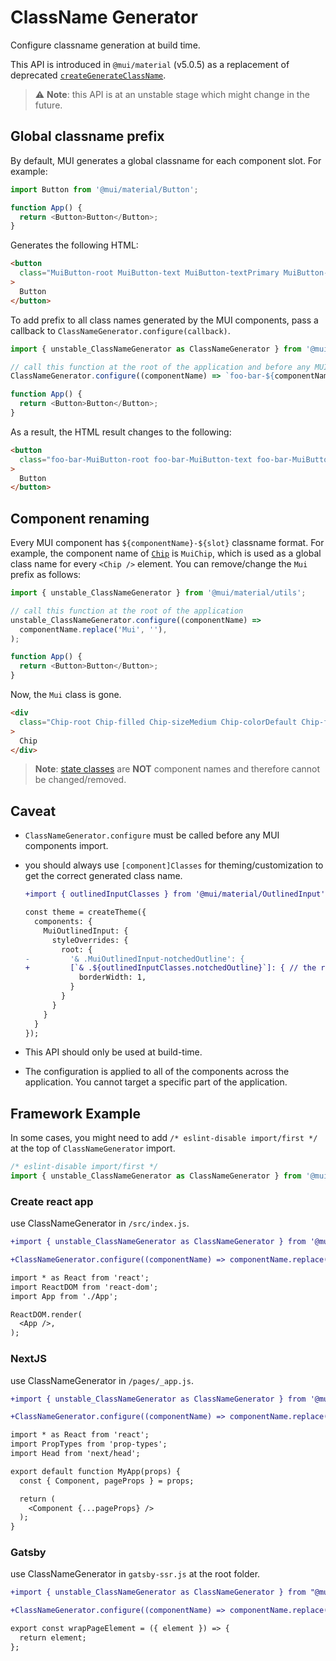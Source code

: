 # ClassName Generator

<p class="description">Configure classname generation at build time.</p>

This API is introduced in `@mui/material` (v5.0.5) as a replacement of deprecated [`createGenerateClassName`](/styles/api/#creategenerateclassname-options-class-name-generator).

> ⚠️ **Note**: this API is at an unstable stage which might change in the future.

## Global classname prefix

By default, MUI generates a global classname for each component slot. For example:

```js
import Button from '@mui/material/Button';

function App() {
  return <Button>Button</Button>;
}
```

Generates the following HTML:

```html
<button
  class="MuiButton-root MuiButton-text MuiButton-textPrimary MuiButton-sizeMedium MuiButton-textSizeMedium MuiButtonBase-root css-1ujsas3"
>
  Button
</button>
```

To add prefix to all class names generated by the MUI components, pass a callback to `ClassNameGenerator.configure(callback)`.

```js
import { unstable_ClassNameGenerator as ClassNameGenerator } from '@mui/material/utils';

// call this function at the root of the application and before any MUI components import
ClassNameGenerator.configure((componentName) => `foo-bar-${componentName}`);

function App() {
  return <Button>Button</Button>;
}
```

As a result, the HTML result changes to the following:

```html
<button
  class="foo-bar-MuiButton-root foo-bar-MuiButton-text foo-bar-MuiButton-textPrimary foo-bar-MuiButton-sizeMedium foo-bar-MuiButton-textSizeMedium foo-bar-MuiButtonBase-root css-1ujsas3"
>
  Button
</button>
```

## Component renaming

Every MUI component has `${componentName}-${slot}` classname format. For example, the component name of [`Chip`](/components/chips/) is `MuiChip`, which is used as a global class name for every `<Chip />` element. You can remove/change the `Mui` prefix as follows:

```js
import { unstable_ClassNameGenerator } from '@mui/material/utils';

// call this function at the root of the application
unstable_ClassNameGenerator.configure((componentName) =>
  componentName.replace('Mui', ''),
);

function App() {
  return <Button>Button</Button>;
}
```

Now, the `Mui` class is gone.

```html
<div
  class="Chip-root Chip-filled Chip-sizeMedium Chip-colorDefault Chip-filledDefault css-mttbc0"
>
  Chip
</div>
```

> **Note**: [state classes](/customization/how-to-customize/#state-classes) are **NOT** component names and therefore cannot be changed/removed.

## Caveat

- `ClassNameGenerator.configure` must be called before any MUI components import.
- you should always use `[component]Classes` for theming/customization to get the correct generated class name.

  ```diff
  +import { outlinedInputClasses } from '@mui/material/OutlinedInput';

  const theme = createTheme({
    components: {
      MuiOutlinedInput: {
        styleOverrides: {
          root: {
  -         '& .MuiOutlinedInput-notchedOutline': {
  +         [`& .${outlinedInputClasses.notchedOutline}`]: { // the result will contain the prefix.
              borderWidth: 1,
            }
          }
        }
      }
    }
  });
  ```

- This API should only be used at build-time.
- The configuration is applied to all of the components across the application. You cannot target a specific part of the application.

## Framework Example

In some cases, you might need to add `/* eslint-disable import/first */` at the top of `ClassNameGenerator` import.

```js
/* eslint-disable import/first */
import { unstable_ClassNameGenerator as ClassNameGenerator } from '@mui/material/utils';
```

### Create react app

use ClassNameGenerator in `/src/index.js`.

```diff
+import { unstable_ClassNameGenerator as ClassNameGenerator } from '@mui/material/utils';

+ClassNameGenerator.configure((componentName) => componentName.replace('Mui', ''));

import * as React from 'react';
import ReactDOM from 'react-dom';
import App from './App';

ReactDOM.render(
  <App />,
);
```

### NextJS

use ClassNameGenerator in `/pages/_app.js`.

```diff
+import { unstable_ClassNameGenerator as ClassNameGenerator } from '@mui/material/utils';

+ClassNameGenerator.configure((componentName) => componentName.replace('Mui', ''));

import * as React from 'react';
import PropTypes from 'prop-types';
import Head from 'next/head';

export default function MyApp(props) {
  const { Component, pageProps } = props;

  return (
    <Component {...pageProps} />
  );
}
```

### Gatsby

use ClassNameGenerator in `gatsby-ssr.js` at the root folder.

```diff
+import { unstable_ClassNameGenerator as ClassNameGenerator } from "@mui/material/utils";

+ClassNameGenerator.configure((componentName) => componentName.replace('Mui', ''));

export const wrapPageElement = ({ element }) => {
  return element;
};
```
